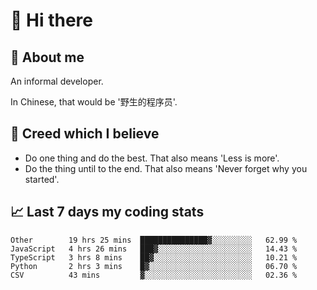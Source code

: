 # 👋 Hi there

## :speech_balloon: About me

An informal developer.

In Chinese, that would be '野生的程序员'.

## :see_no_evil: Creed which I believe

- Do one thing and do the best. That also means 'Less is more'.
- Do the thing until to the end. That also means 'Never forget why you started'.

## :chart_with_upwards_trend: Last 7 days my coding stats

<!--START_SECTION:waka-->
```text
Other        19 hrs 25 mins  ███████████████▓░░░░░░░░░   62.99 % 
JavaScript   4 hrs 26 mins   ███▓░░░░░░░░░░░░░░░░░░░░░   14.43 % 
TypeScript   3 hrs 8 mins    ██▓░░░░░░░░░░░░░░░░░░░░░░   10.21 % 
Python       2 hrs 3 mins    █▓░░░░░░░░░░░░░░░░░░░░░░░   06.70 % 
CSV          43 mins         ▓░░░░░░░░░░░░░░░░░░░░░░░░   02.36 % 
```
<!--END_SECTION:waka-->
